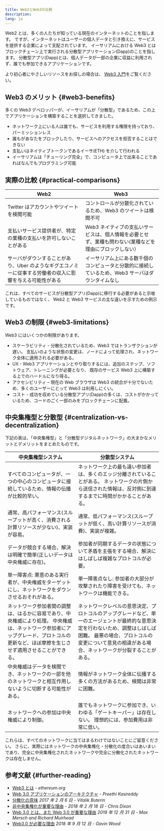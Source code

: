 ```yaml
---
title: Web2とWeb3の比較
description:
lang: ja
---
```


Web2 とは、多くの人たちが知っている現在のインターネットのことを指します。 ですが、インターネットはユーザーの個人データと引き換えに、サービスを提供する企業によって支配されています。 イーサリアムにおける Web3 とはブロックチェーン上で実行される分散型アプリケーション(Dapp)のことを指します。 分散型アプリ(Dapp)とは、個人データが一部の企業に収益に利用されず、誰でも参加できるアプリケーションです。

より初心者にやさしいリソースをお探しの場合は、 [Web3 入門](/web3/)をご覧ください。

## Web3 のメリット {#web3-benefits}

多くの Web3 デベロッパーが、イーサリアムが「分散型」であるため、この上でアプリケーションを構築することを選択してきました。

- ネットワーク上にいる人は誰でも、サービスを利用する権限を持っており、パーミッションレス
- 誰もがあなたをブロックしたり、サービスへのアクセスを拒否することはできない
- 支払いはネイティブトークンであるイーサ(ETH) を介して行われる
- イーサリアムは「チューリング完全」で、コンピュータ上で出来ることであればなんでもプログラミング可能

## 実際の比較 {#practical-comparisons}

| Web2                                                                                                      | Web3                                                                                                     |
| --------------------------------------------------------------------------------------------------------- | -------------------------------------------------------------------------------------------------------- |
| Twitter はアカウントやツイートを検閲可能                                                                  | コントロールが分散化されているため、Web3 のツイートは検閲不可                                            |
| 支払いサービス提供者が、特定の業種の支払いを許可しないことがある                                          | Web3 ネイティブの支払いサービスは、個人情報を必要とせず、業種も問わない(業種などを理由にブロックしない） |
| サーバがダウンすることがあり、Uber のようなギグエコノミーに従事する労働者の収入に影響を与える可能性がある | イーサリアム上にある数千個のコンピュータと分散的に接続しているため、Web3 サーバはダウンタイムなし        |

これは、すべてのサービスが分散型アプリ(Dapp)に移行する必要があると示唆しているものではなく、 Web2 と Web3 サービスの主な違いを示すための例示です。

## Web3 の制限 {#web3-limitations}

Web3 にはいくつかの制限があります。

- スケーラビリティ - 分散化されているため、Web3 ではトランザクションが遅い。 支払いのような状態の変更は、ノードによって処理され、ネットワーク全体に適用される必要がある。
- UX - Web3 アプリケーションとやり取りするには、追加のステップ、ソフトウェア、トレーニングが必要となり、 既存のサービス Web3 上に構築する上でのハードルになり得る。
- アクセシビリティ – 現在の Web ブラウザは Web3 の統合が十分でないため、多くのユーザーにとって Web3 は利用しにくい。
- コスト - 成功を収めている分散型アプリ(Dapp)の多くは、コストがかかっているため、コードのごく一部のみをブロックチェーンに配置。

## 中央集権型と分散型 {#centralization-vs-decentralization}

下記の表は、「中央集権型」と「分散型デジタルネットワーク」の大まかなメリットとデメリットをまとめたものです。

| 中央集権型システム                                                                                                                                                                        | 分散型システム                                                                                                                                                                                                                      |
| ----------------------------------------------------------------------------------------------------------------------------------------------------------------------------------------- | ----------------------------------------------------------------------------------------------------------------------------------------------------------------------------------------------------------------------------------- |
| すべてのコンピュータが、一つの中心のコンピュータに接続しているため、情報の伝播が比較的早い。                                                                                              | ネットワーク上の最も遠い参加者は、多くのエッジ分離されていることがある。 ネットワークの片側から送信された情報は、反対側に到達するまでに時間がかかることがある。                                                                       |
| 通常、高パフォーマンス(スループットが高く、消費される計算リソースが少ない)、実装が容易。                                                                                                  | 通常、低パフォーマンス(スループットが低く、高い計算リソースが消費)、実装が複雑。                                                                                                                                                    |
| データが競合する場合、解決は明確で簡単(正しいデータは中央権威に存在)。                                                                                                                    | 参加者が同期するデータの状態について矛盾を主張をする場合、解決にはしばしば複雑なプロトコルが必要。                                                                                                                                  |
| 単一障害点: 悪意のある実行者が、中央権威をターゲットにし、ネットワークをダウンさせるおそれがある。                                                                                        | 単一障害点なし: 参加者の大部分が攻撃されたり障害を受けても、ネットワークは機能できる。                                                                                                                                              |
| ネットワーク参加者間の調整は、はるかに容易であり、中央権威により処理。 中央権威は、ネットワーク参加者にアップグレード、プロトコルの更新など、ほぼ摩擦を生じさせず適用させることができる。 | ネットワークレベルの意思決定、プロトコルのアップグレードなど、単一のエージェントが最終的な意思決定を行わないため、調整はしばしば困難。 最悪の場合、プロトコルの変更について意見の相違がある場合、ネットワークが分裂することがある。 |
| 中央権威はデータを検閲でき、ネットワークの一部を他のネットワークと相互作用しないように切断する可能性がある。                                                                              | 情報がネットワーク全体に伝播する多くの方法があるため、検閲は非常に困難。                                                                                                                                                            |
| ネットワークへの参加は中央権威により制御。                                                                                                                                                | 誰でもネットワークに参加でき、いわゆる「ゲートキーパー」は存在しない。 理想的には、参加費用は非常に低い。                                                                                                                           |

これらは、すべてのネットワークに当てはまるわけではないことにご留意ください。 さらに、実際にはネットワークの中央集権化・分散化の度合いはあいまいであり、完全に中央集権化されたネットワークや完全に分散化されたネットワークは存在しません。

## 参考文献 {#further-reading}

- [Web3 とは](/web3/) - _ethereum.org_
- [Web 3.0 アプリケーションのアーキテクチャ](https://www.preethikasireddy.com/post/the-architecture-of-a-web-3-0-application) - _Preethi Kasireddy_
- [分散化の意味](https://medium.com/@VitalikButerin/the-meaning-of-decentralization-a0c92b76a274) _2017 年 2 月 6 日 - Vitalik Buterin_
- [非中央集権化が重要な理由](https://medium.com/s/story/why-decentralization-matters-5e3f79f7638e) - _2018 年 2 月 18 日 - Chris Dixon_
- [Web 3.0 とは、また Web 3.0 が重要な理由](https://medium.com/fabric-ventures/what-is-web-3-0-why-it-matters-934eb07f3d2b) _2019 年 12 月 31 日 - Max Mersch and Richard Muirhead_
- [Web3.0 が必要な理由](https://medium.com/@gavofyork/why-we-need-web-3-0-5da4f2bf95ab) _2018 年 9 月 12 日 - Gavin Wood_
